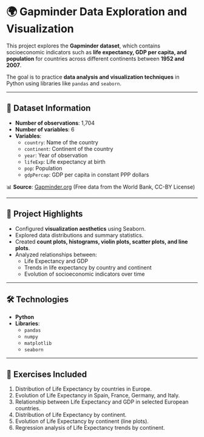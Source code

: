 # 🌍 Gapminder Data Exploration and Visualization

This project explores the **Gapminder dataset**, which contains socioeconomic indicators such as **life expectancy, GDP per capita, and population** for countries across different continents between **1952 and 2007**.  

The goal is to practice **data analysis and visualization techniques** in Python using libraries like `pandas` and `seaborn`.

---

## 📂 Dataset Information

- **Number of observations**: 1,704  
- **Number of variables**: 6  
- **Variables**:  
  - `country`: Name of the country  
  - `continent`: Continent of the country  
  - `year`: Year of observation  
  - `lifeExp`: Life expectancy at birth  
  - `pop`: Population  
  - `gdpPercap`: GDP per capita in constant PPP dollars  

📊 **Source**: [Gapminder.org](https://www.gapminder.org/) (Free data from the World Bank, CC-BY License)

---

## 🔹 Project Highlights

- Configured **visualization aesthetics** using Seaborn.  
- Explored data distributions and summary statistics.  
- Created **count plots, histograms, violin plots, scatter plots, and line plots**.  
- Analyzed relationships between:
  - Life Expectancy and GDP  
  - Trends in life expectancy by country and continent  
  - Evolution of socioeconomic indicators over time  

---

## 🛠️ Technologies

- **Python**  
- **Libraries**:
  - `pandas`
  - `numpy`
  - `matplotlib`
  - `seaborn`

---

## 📌 Exercises Included

1. Distribution of Life Expectancy by countries in Europe.  
2. Evolution of Life Expectancy in Spain, France, Germany, and Italy.  
3. Relationship between Life Expectancy and GDP in selected European countries.  
4. Distribution of Life Expectancy by continent.  
5. Evolution of Life Expectancy by continent (line plots).  
6. Regression analysis of Life Expectancy trends by continent.  
